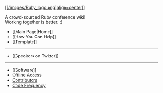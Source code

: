 [[[/images/Ruby_logo.png|align=center]]](https://github.com/newhavenrb/conferences/wiki)

A crowd-sourced Ruby conference wiki!<br />
Working together is better.  :)

* [[Main Page|Home]]
* [[How You Can Help]]
* [[Template]]

---

* [[Speakers on Twitter]]

---

* [[Software]]
* [Offline Access](https://github.com/newhavenrb/conferences/wiki/_access)
* [Contributors](https://github.com/newhavenrb/conferences/graphs/contributors)
* [Code Frequency](https://github.com/newhavenrb/conferences/graphs/code-frequency)
